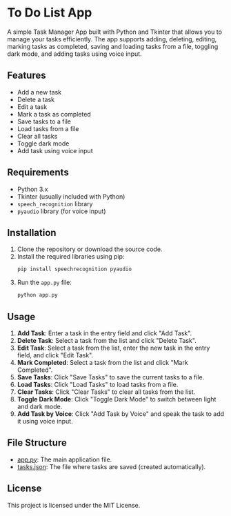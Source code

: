 # To Do List App

A simple Task Manager App built with Python and Tkinter that allows you to manage your tasks efficiently. The app supports adding, deleting, editing, marking tasks as completed, saving and loading tasks from a file, toggling dark mode, and adding tasks using voice input.

## Features

- Add a new task
- Delete a task
- Edit a task
- Mark a task as completed
- Save tasks to a file
- Load tasks from a file
- Clear all tasks
- Toggle dark mode
- Add task using voice input

## Requirements

- Python 3.x
- Tkinter (usually included with Python)
- `speech_recognition` library
- `pyaudio` library (for voice input)

## Installation

1. Clone the repository or download the source code.
2. Install the required libraries using pip:
    ```sh
    pip install speechrecognition pyaudio
    ```
3. Run the `app.py` file:
    ```sh
    python app.py
    ```

## Usage

1. **Add Task**: Enter a task in the entry field and click "Add Task".
2. **Delete Task**: Select a task from the list and click "Delete Task".
3. **Edit Task**: Select a task from the list, enter the new task in the entry field, and click "Edit Task".
4. **Mark Completed**: Select a task from the list and click "Mark Completed".
5. **Save Tasks**: Click "Save Tasks" to save the current tasks to a file.
6. **Load Tasks**: Click "Load Tasks" to load tasks from a file.
7. **Clear Tasks**: Click "Clear Tasks" to clear all tasks from the list.
8. **Toggle Dark Mode**: Click "Toggle Dark Mode" to switch between light and dark mode.
9. **Add Task by Voice**: Click "Add Task by Voice" and speak the task to add it using voice input.

## File Structure

- [app.py](http://_vscodecontentref_/0): The main application file.
- [tasks.json](http://_vscodecontentref_/1): The file where tasks are saved (created automatically).

## License

This project is licensed under the MIT License.
